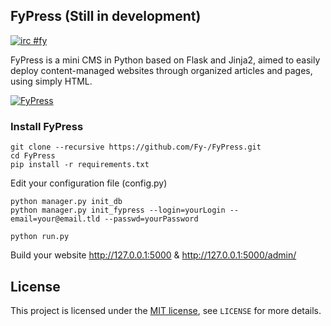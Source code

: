 FyPress (Still in development)
--------
[![irc #fy](https://img.shields.io/badge/IRC-fy-green.svg)](http://webchat.freenode.net/?channels=%23fy)

FyPress is a mini CMS in Python based on Flask and Jinja2, aimed to easily deploy content-managed websites through organized articles and pages, using simply HTML.

[![FyPress](https://raw.githubusercontent.com/Fy-/FyPress/91858685ca95d5a884d6735a67e9aad343bfde8b/static/admin/images/fakeplayer.png)](https://www.youtube.com/watch?v=5ejW8wblJps)

### Install FyPress
    git clone --recursive https://github.com/Fy-/FyPress.git
    cd FyPress
    pip install -r requirements.txt

Edit your configuration file (config.py)

    python manager.py init_db
    python manager.py init_fypress --login=yourLogin --email=your@email.tld --passwd=yourPassword

    python run.py

Build your website http://127.0.0.1:5000 & http://127.0.0.1:5000/admin/

## License
This project is licensed under the [MIT license](http://opensource.org/licenses/MIT), see `LICENSE` for more details.
